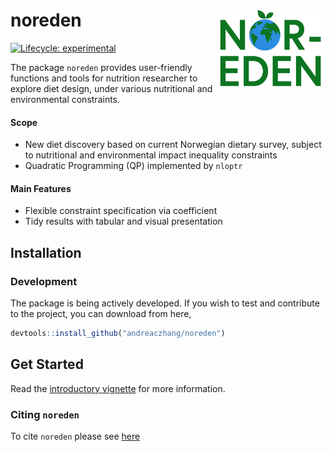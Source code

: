 # noreden <img src="man/figures/noreden.png" align="right" width="175" />

<!-- badges: start -->
[![Lifecycle: experimental](https://img.shields.io/badge/lifecycle-experimental-orange.svg)](https://lifecycle.r-lib.org/articles/stages.html#experimental)
<!-- badges: end -->


The package `noreden` provides user-friendly functions and tools for nutrition researcher to explore diet design, under various nutritional and environmental constraints.


#### Scope

* New diet discovery based on current Norwegian dietary survey, subject to nutritional and environmental impact inequality constraints
* Quadratic Programming (QP) implemented by `nloptr`


#### Main Features

* Flexible constraint specification via coefficient
* Tidy results with tabular and visual presentation


## Installation 

### Development 

The package is being actively developed. If you wish to test and contribute to the project, you can download from here,

```r
devtools::install_github("andreaczhang/noreden")
```


## Get Started

Read the [introductory vignette](https://andreaczhang.github.io/noreden/articles/noreden.html) for more information.



### Citing `noreden`

To cite `noreden` please see [here](https://andreaczhang.github.io/noreden/authors.html#citation)
